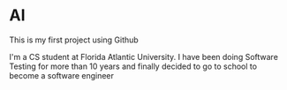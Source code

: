 # AI
This is my first project using Github

I'm a CS student at Florida Atlantic University. I have been doing Software Testing for more than 10 years and finally decided to go to school to become a software engineer

